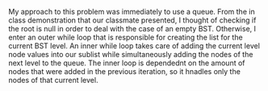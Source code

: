 My approach to this problem was immediately to use a queue. From the in class demonstration
that our classmate presented, I thought of checking if the root is null in order to deal
with the case of an empty BST. Otherwise, I enter an outer while loop that is responsible for
creating the list for the current BST level. An inner while loop takes care of
adding the current level node values into our sublist while simultaneously adding the nodes
of the next level to the queue. The inner loop is dependednt on the amount of nodes that were
added in the previous iteration, so it hnadles only the nodes of that current level.
